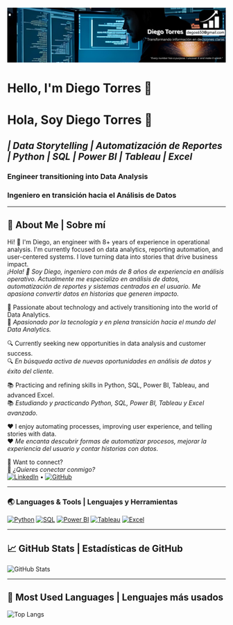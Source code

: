<p align="center">
  <img src="assets/Diego%20Torres%202.PNG" alt="Retrato profesional de Diego Torres" />
</p>

# Hello, I'm Diego Torres 🚀  
# Hola, Soy Diego Torres 🚀
## *| Data Storytelling | Automatización de Reportes | Python | SQL | Power BI | Tableau | Excel*

### Engineer transitioning into Data Analysis 
### Ingeniero en transición hacia el Análisis de Datos 

---

## 🎯 About Me | Sobre mí

Hi! 👋 I'm Diego, an engineer with 8+ years of experience in operational analysis. I'm currently focused on data analytics, reporting automation, and user-centered systems. I love turning data into stories that drive business impact.  
*¡Hola! 👋 Soy Diego, ingeniero con más de 8 años de experiencia en análisis operativo. Actualmente me especializo en análisis de datos, automatización de reportes y sistemas centrados en el usuario. Me apasiona convertir datos en historias que generen impacto.*

🚀 Passionate about technology and actively transitioning into the world of Data Analytics.  
🚀 *Apasionado por la tecnología y en plena transición hacia el mundo del Data Analytics.*

🔍 Currently seeking new opportunities in data analysis and customer success.  
🔍 *En búsqueda activa de nuevas oportunidades en análisis de datos y éxito del cliente.*

📚 Practicing and refining skills in Python, SQL, Power BI, Tableau, and advanced Excel.  
📚 *Estudiando y practicando Python, SQL, Power BI, Tableau y Excel avanzado.*

❤️ I enjoy automating processes, improving user experience, and telling stories with data.  
❤️ *Me encanta descubrir formas de automatizar procesos, mejorar la experiencia del usuario y contar historias con datos.*

📩 Want to connect?  
📩 *¿Quieres conectar conmigo?*  
[![LinkedIn](https://img.shields.io/badge/LinkedIn-blue?style=for-the-badge&logo=linkedin)](https://www.linkedin.com/in/diego-torres-b2602b255) • [![GitHub](https://img.shields.io/badge/GitHub-black?style=for-the-badge&logo=github)](https://github.com/Twrz97)

---

### 🌏 Languages & Tools | Lenguajes y Herramientas

[![Python](https://img.shields.io/badge/Python-3776AB?style=for-the-badge&logo=python&logoColor=white)](https://www.python.org/)
[![SQL](https://img.shields.io/badge/SQL-4479A1?style=for-the-badge&logo=mysql&logoColor=white)](https://www.mysql.com/)
[![Power BI](https://img.shields.io/badge/Power%20BI-F2C811?style=for-the-badge&logo=powerbi&logoColor=black)](https://powerbi.microsoft.com/)
[![Tableau](https://img.shields.io/badge/Tableau-E97627?style=for-the-badge&logo=tableau&logoColor=white)](https://www.tableau.com/)
[![Excel](https://img.shields.io/badge/Excel-217346?style=for-the-badge&logo=microsoft-excel&logoColor=white)](https://www.microsoft.com/en-us/microsoft-365/excel)

---

## 📈 GitHub Stats | Estadísticas de GitHub

![GitHub Stats](https://github-readme-stats.vercel.app/api?username=Twrz97&show_icons=true&theme=radical)

---

## 🧠 Most Used Languages | Lenguajes más usados

![Top Langs](https://github-readme-stats.vercel.app/api/top-langs/?username=Twrz97&layout=compact&hide=jupyter%20notebook&theme=tokyonight)


